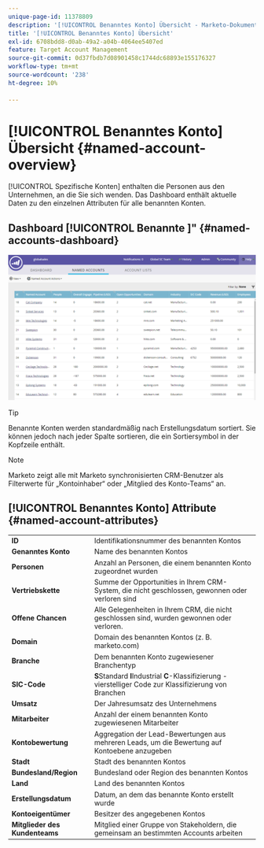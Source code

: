 ```yaml
---
unique-page-id: 11378809
description: '[!UICONTROL Benanntes Konto] Übersicht - Marketo-Dokumente - Produktdokumentation'
title: '[!UICONTROL Benanntes Konto] Übersicht'
exl-id: 6708bdd8-d0ab-49a2-a04b-4064ee5407ed
feature: Target Account Management
source-git-commit: 0d37fbdb7d08901458c1744dc68893e155176327
workflow-type: tm+mt
source-wordcount: '238'
ht-degree: 10%

---
```


# [!UICONTROL Benanntes Konto] Übersicht {#named-account-overview}

[!UICONTROL Spezifische Konten] enthalten die Personen aus den Unternehmen, an die Sie sich wenden. Das Dashboard enthält aktuelle Daten zu den einzelnen Attributen für alle benannten Konten.

## Dashboard [!UICONTROL Benannte &#x200B;]&quot; {#named-accounts-dashboard}

![](assets/one.png)

>[!TIP]
>
>Benannte Konten werden standardmäßig nach Erstellungsdatum sortiert. Sie können jedoch nach jeder Spalte sortieren, die ein Sortiersymbol in der Kopfzeile enthält.

>[!NOTE]
>
>Marketo zeigt alle mit Marketo synchronisierten CRM-Benutzer als Filterwerte für „Kontoinhaber“ oder „Mitglied des Konto-Teams“ an.

## [!UICONTROL Benanntes Konto] Attribute {#named-account-attributes}

<table> 
 <tbody> 
  <tr> 
   <td><strong><span class="uicontrol">ID</span></strong></td> 
   <td>Identifikationsnummer des benannten Kontos</td> 
  </tr> 
  <tr> 
   <td><strong><span class="uicontrol">Genanntes Konto</span></strong></td> 
   <td>Name des benannten Kontos</td> 
  </tr> 
  <tr> 
   <td><strong><span class="uicontrol">Personen</span></strong></td> 
   <td>Anzahl an Personen, die einem benannten Konto zugeordnet wurden</td> 
  </tr> 
  <tr> 
   <td><strong><span class="uicontrol">Vertriebskette</span></strong></td> 
   <td>Summe der Opportunities in Ihrem CRM-System, die nicht geschlossen, gewonnen oder verloren sind</td> 
  </tr> 
  <tr> 
   <td><strong><span class="uicontrol">Offene Chancen</span></strong></td> 
   <td>Alle Gelegenheiten in Ihrem CRM, die nicht geschlossen sind, wurden gewonnen oder verloren.</td> 
  </tr> 
  <tr> 
   <td><strong><span class="uicontrol">Domain</span></strong></td> 
   <td>Domain des benannten Kontos (z. B. marketo.com)</td> 
  </tr> 
  <tr> 
   <td><strong><span class="uicontrol">Branche</span></strong></td> 
   <td>Dem benannten Konto zugewiesener Branchentyp</td> 
  </tr> 
  <tr> 
   <td><strong><span class="uicontrol">SIC-Code</span></strong></td> 
   <td><span><strong>S</strong>Standard <strong>I</strong>Industrial <strong>C</strong>-Klassifizierung - vierstelliger Code zur Klassifizierung von Branchen<br></span></td> 
  </tr> 
  <tr> 
   <td><strong><span class="uicontrol">Umsatz</span></strong></td> 
   <td>Der Jahresumsatz des Unternehmens</td> 
  </tr> 
  <tr> 
   <td><strong><span class="uicontrol">Mitarbeiter</span></strong></td> 
   <td>Anzahl der einem benannten Konto zugewiesenen Mitarbeiter</td> 
  </tr> 
  <tr> 
   <td colspan="1"><strong><span class="uicontrol">Kontobewertung</span></strong></td> 
   <td colspan="1">Aggregation der Lead-Bewertungen aus mehreren Leads, um die Bewertung auf Kontoebene anzugeben</td> 
  </tr> 
  <tr> 
   <td colspan="1"><strong><span class="uicontrol">Stadt</span></strong></td> 
   <td colspan="1">Stadt des benannten Kontos</td> 
  </tr> 
  <tr> 
   <td colspan="1"><strong><span class="uicontrol">Bundesland/Region</span></strong></td> 
   <td colspan="1">Bundesland oder Region des benannten Kontos</td> 
  </tr> 
  <tr> 
   <td colspan="1"><strong><span class="uicontrol">Land</span></strong></td> 
   <td colspan="1">Land des benannten Kontos</td> 
  </tr> 
  <tr> 
   <td colspan="1"><strong><span class="uicontrol">Erstellungsdatum</span></strong></td> 
   <td colspan="1">Datum, an dem das benannte Konto erstellt wurde</td> 
  </tr> 
  <tr> 
   <td colspan="1"><strong><span class="uicontrol">Kontoeigentümer</span></strong></td> 
   <td colspan="1">Besitzer des angegebenen Kontos</td> 
  </tr> 
  <tr> 
   <td colspan="1"><strong><span class="uicontrol">Mitglieder des Kundenteams</span></strong></td> 
   <td colspan="1">Mitglied einer Gruppe von Stakeholdern, die gemeinsam an bestimmten Accounts arbeiten</td> 
  </tr> 
 </tbody> 
</table>
